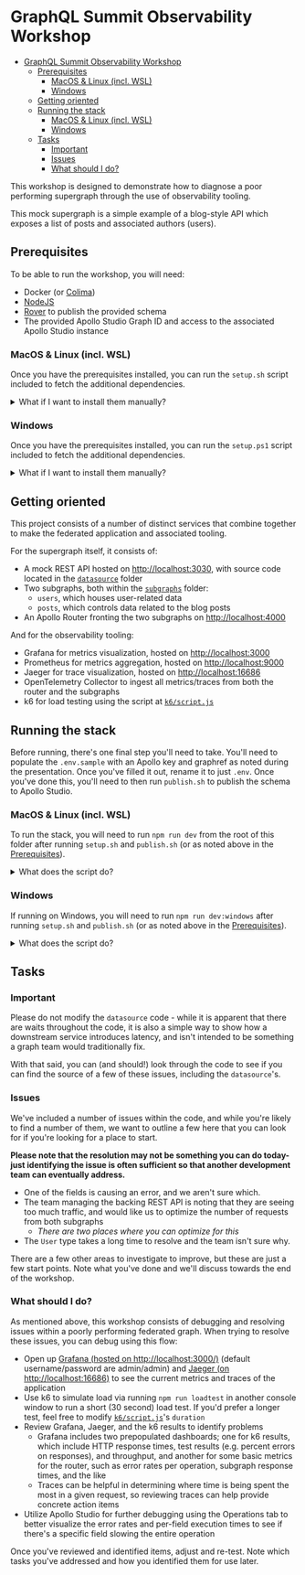 # GraphQL Summit Observability Workshop

- [GraphQL Summit Observability Workshop](#graphql-summit-observability-workshop)
  - [Prerequisites](#prerequisites)
    - [MacOS \& Linux (incl. WSL)](#macos--linux-incl-wsl)
    - [Windows](#windows)
  - [Getting oriented](#getting-oriented)
  - [Running the stack](#running-the-stack)
    - [MacOS \& Linux (incl. WSL)](#macos--linux-incl-wsl-1)
    - [Windows](#windows-1)
  - [Tasks](#tasks)
    - [Important](#important)
    - [Issues](#issues)
    - [What should I do?](#what-should-i-do)

This workshop is designed to demonstrate how to diagnose a poor performing supergraph through the use of observability tooling.

This mock supergraph is a simple example of a blog-style API which exposes a list of posts and associated authors (users).

## Prerequisites

To be able to run the workshop, you will need:

- Docker (or [Colima](https://github.com/abiosoft/colima))
- [NodeJS](https://nodejs.org/en)
- [Rover](https://www.apollographql.com/docs/rover/getting-started) to publish the provided schema
- The provided Apollo Studio Graph ID and access to the associated Apollo Studio instance

### MacOS & Linux (incl. WSL)

Once you have the prerequisites installed, you can run the `setup.sh` script included to fetch the additional dependencies.

<details>
<summary>What if I want to install them manually?</summary>

If you'd like to install those manually, you will need to:

- Run `docker compose pull` to pull the associated Docker images
- Run `docker pull grafana/k6:0.46.0` to fetch the required [k6 Docker image](https://k6.io) for load testing
- Run `npm install` from the root of the folder to download all required dependencies
- Download the Apollo Router, as noted [on the Apollo Router documentation](https://www.apollographql.com/docs/router/quickstart/)

</details>

### Windows

Once you have the prerequisites installed, you can run the `setup.ps1` script included to fetch the additional dependencies.

<details>
<summary>What if I want to install them manually?</summary>

If you'd like to install those manually, you will need to:

- Run `docker compose pull` to pull the associated Docker images
- Run `docker pull grafana/k6:0.46.0` to fetch the required [k6 Docker image](https://k6.io) for load testing
- Run `npm install` from the root of the folder to download all required dependencies
- Download the Apollo Router using Powershell and extract using `tar`

</details>

## Getting oriented

This project consists of a number of distinct services that combine together to make the federated application and associated tooling.

For the supergraph itself, it consists of:

- A mock REST API hosted on [http://localhost:3030](http://localhost:3030), with source code located in the [`datasource`](/datasource/) folder
- Two subgraphs, both within the [`subgraphs`](/subgraphs/) folder:
  - `users`, which houses user-related data
  - `posts`, which controls data related to the blog posts
- An Apollo Router fronting the two subgraphs on [http://localhost:4000](http://localhost:4000)

And for the observability tooling:

- Grafana for metrics visualization, hosted on [http://localhost:3000](http://localhost:3000)
- Prometheus for metrics aggregation, hosted on [http://localhost:9000](http://localhost:9000)
- Jaeger for trace visualization, hosted on [http://localhost:16686](http://localhost:16686)
- OpenTelemetry Collector to ingest all metrics/traces from both the router and the subgraphs
- k6 for load testing using the script at [`k6/script.js`](/k6/script.js)

## Running the stack

Before running, there's one final step you'll need to take. You'll need to populate the `.env.sample` with an Apollo key and graphref as noted during the presentation. Once you've filled it out, rename it to just `.env`. Once you've done this, you'll need to then run `publish.sh` to publish the schema to Apollo Studio.

### MacOS & Linux (incl. WSL)

To run the stack, you will need to run `npm run dev` from the root of this folder after running `setup.sh` and `publish.sh` (or as noted above in the [Prerequisites](#prerequisites)).

<details>
<summary>What does the script do?</summary>

- Run `docker compose up -d` to start the observability tooling applications using `docker compose`
- Start the router with a config and the associated environment variables
- Start the subgraphs using those subgraphs' `npm run dev` commands

Using the singular command is preferable since it will run these all in parallel for you.

</details>

### Windows

If running on Windows, you will need to run `npm run dev:windows` after running `setup.sh` and `publish.sh` (or as noted above in the [Prerequisites](#prerequisites)).

<details>
<summary>What does the script do?</summary>

- Run `docker compose up -d` to start the observability tooling applications using `docker compose`
- Start the router with a config and the associated environment variables when on Windows
- Start the subgraphs using those subgraphs' `npm run dev` commands

Using the singular command is preferable since it will run these all in parallel for you.

</details>

## Tasks

### Important

Please do not modify the `datasource` code - while it is apparent that there are waits throughout the code, it is also a simple way to show how a downstream service introduces latency, and isn't intended to be something a graph team would traditionally fix.

With that said, you can (and should!) look through the code to see if you can find the source of a few of these issues, including the `datasource`'s.

### Issues

We've included a number of issues within the code, and while you're likely to find a number of them, we want to outline a few here that you can look for if you're looking for a place to start.

**Please note that the resolution may not be something you can do today- just identifying the issue is often sufficient so that another development team can eventually address.**

- One of the fields is causing an error, and we aren't sure which.
- The team managing the backing REST API is noting that they are seeing too much traffic, and would like us to optimize the number of requests from both subgraphs
  - _There are two places where you can optimize for this_
- The `User` type takes a long time to resolve and the team isn't sure why.

There are a few other areas to investigate to improve, but these are just a few start points. Note what you've done and we'll discuss towards the end of the workshop.

### What should I do?

As mentioned above, this workshop consists of debugging and resolving issues within a poorly performing federated graph. When trying to resolve these issues, you can debug using this flow:

- Open up [Grafana (hosted on http://localhost:3000/)](http://localhost:3000) (default username/password are admin/admin) and [Jaeger (on http://localhost:16686)](http://localhost:16686) to see the current metrics and traces of the application
- Use k6 to simulate load via running `npm run loadtest` in another console window to run a short (30 second) load test. If you'd prefer a longer test, feel free to modify [`k6/script.js`](/k6/script.js)'s `duration`
- Review Grafana, Jaeger, and the k6 results to identify problems
  - Grafana includes two prepopulated dashboards; one for k6 results, which include HTTP response times, test results (e.g. percent errors on responses), and throughput, and another for some basic metrics for the router, such as error rates per operation, subgraph response times, and the like
  - Traces can be helpful in determining where time is being spent the most in a given request, so reviewing traces can help provide concrete action items
- Utilize Apollo Studio for further debugging using the Operations tab to better visualize the error rates and per-field execution times to see if there's a specific field slowing the entire operation

Once you've reviewed and identified items, adjust and re-test. Note which tasks you've addressed and how you identified them for use later.
